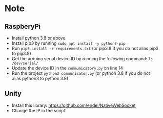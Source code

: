 # Note

## RaspberyPi

- Install python 3.8 or above
- Install pip3 by running `sudo apt install -y python3-pip`
- Run `pip3 install -r requirements.txt` (or pip3.8 if you do not alias pip3 to pip3.8)
- Get the arduino serial device ID by running the following command: `ls /dev/serial/`
- Update the device ID in the `communicatory.py` on line 14
- Run the project `python3 communicator.py` (or python 3.8 if you do not alias python3 to python 3.8)

## Unity

- Install this library: https://github.com/endel/NativeWebSocket
- Change the IP in the script
